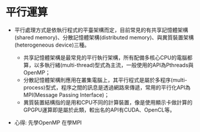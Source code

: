 # 平行運算

- 平行處理方式是依執行程式的平臺架構而定，目前常見的有共享記憶體架構(shared memory)、分散記憶體架構(distributed memory)、與異質裝置架構(heterogeneous device)三種。

    - 共享記憶體架構是最常見的平行執行架構，所有配備多核心CPU的電腦都算，以多執行緒(multi-thread)型式為主流，一般使用的API為Pthreads與OpenMP；
    - 分散記憶體架構則應用在叢集電腦上，其平行程式是屬於多程序(multi-process)型式，程序之間的訊息是透過網路來傳遞，常用的平行化API為MPI(Message Passing Interface)；
    - 異質裝置結構指的是用和CPU不同的計算裝置，像是使用顯示卡做計算的GPGPU運算即是屬於此類，較出名的API有CUDA、OpenCL等。

- 心得: 先學OpenMP 在學MPI